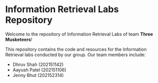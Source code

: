 # Information Retrieval Labs Repository

Welcome to the repository of Information Retrieval Labs of team **Three Musketeers**!

This repository contains the code and resources for the Information Retrieval labs conducted by our group. Our team members include:

- Dhruv Shah (202151142)
- Aayush Patel (202151106)
- Jenny Bhut (202152314)

